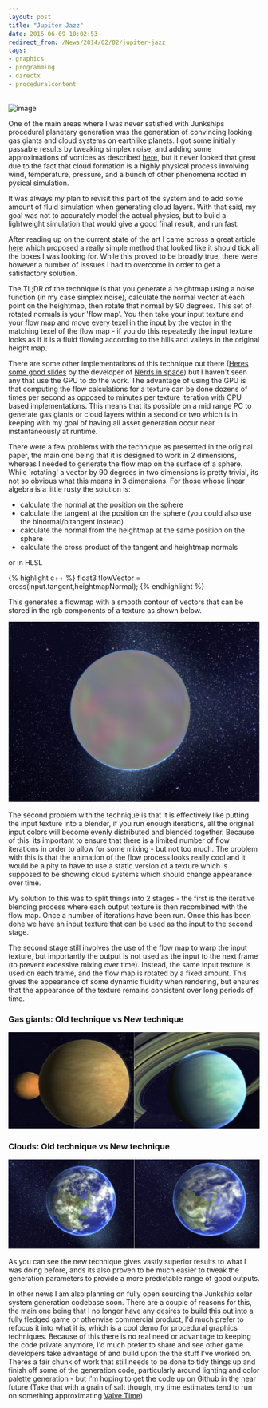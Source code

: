 ```yaml
---
layout: post
title: "Jupiter Jazz"
date: 2016-06-09 10:02:53
redirect_from: /News/2014/02/02/jupiter-jazz
tags:
- graphics
- programming
- directx
- proceduralcontent
---
```


![image](/assets/images/news/fluid-animation.gif) 

One of the main areas where I was never satisfied with Junkships procedural planetary generation was the generation of convincing looking gas giants and cloud systems on earthlike planets. I got some initially passable results by tweaking simplex noise, and adding some approximations of vortices as described [here](https://www.junkship.net/News/2012/06/25/beachballs-in-space), but it never looked that great due to the fact that cloud formation is a highly physical process involving wind, temperature, pressure, and a bunch of other phenomena rooted in pysical simulation.

It was always my plan to revisit this part of the system and to add some amount of fluid simulation when generating cloud layers. With that said, my goal was not to accurately model the actual physics, but to build a lightweight simulation that would give a good final result, and run fast.

After reading up on the current state of the art I came across a great article [here](http://www.cs.ubc.ca/~rbridson/docs/bridson-siggraph2007-curlnoise.pdf) which proposed a really simple method that looked like it should tick all the boxes I was looking for. While this proved to be broadly true, there were however a number of isssues I had to overcome in order to get a satisfactory solution.

The TL;DR of the technique is that you generate a heightmap using a noise function (in my case simplex noise), calculate the normal vector at each point on the heightmap, then rotate that normal by 90 degrees. This set of rotated normals is your 'flow map'. You then take your input texture and your flow map and move every texel in the input by the vector in the matching texel of the flow map - if you do this repeatedly the input texture looks as if it is a fluid flowing according to the hills and valleys in the original height map.

There are some other implementations of this technique out there ([Heres some good slides](https://smcameron.github.io/space-nerds-in-space/gaseous-giganticus-slides/slideshow.html#1) by the developer of [Nerds in space](http://smcameron.github.io/space-nerds-in-space/)) but I haven't seen any that use the GPU to do the work. The advantage of using the GPU is that computing the flow calculations for a texture can be done dozens of times per second as opposed to minutes per texture iteration with CPU based implementations. This means that its possible on a mid range PC to generate gas giants or cloud layers within a second or two which is in keeping with my goal of having all asset generation occur near instantaneously at runtime.

There were a few problems with the technique as presented in the original paper, the main one being that it is designed to work in 2 dimensions, whereas I needed to generate the flow map on the surface of a sphere. While 'rotating' a vector by 90 degrees in two dimensions is pretty trivial, its not so obvious what this means in 3 dimensions. For those whose linear algebra is a little rusty the solution is:

* calculate the normal at the position on the sphere
* calculate the tangent at the position on the sphere (you could also use the binormal/bitangent instead)
* calculate the normal from the heightmap at the same position on the sphere
* calculate the cross product of the tangent and heightmap normals

or in HLSL

{% highlight c++ %}
float3 flowVector = cross(input.tangent,heightmapNormal);
{% endhighlight %}

This generates a flowmap with a smooth contour of vectors that can be stored in the rgb components of a texture as shown below.

![image](/assets/images/news/flow-map.jpg) 

The second problem with the technique is that it is effectively like putting the input texture into a blender, if you run enough iterations, all the original input colors will become evenly distributed and blended together. Because of this, its important to ensure that there is a limited number of flow iterations in order to allow for some mixing - but not too much. The problem with this is that the animation of the flow process looks really cool and it would be a pity to have to use a static version of a texture which is supposed to be showing cloud systems which should change appearance over time. 

My solution to this was to split things into 2 stages - the first is the iterative blending process where each output texture is then recombined with the flow map. Once a number of iterations have been run. Once this has been done we have an input texture that can be used as the input to the second stage.

The second stage still involves the use of the flow map to warp the input texture, but importantly the output is not used as the input to the next frame (to prevent excessive mixing over time). Instead, the same input texture is used on each frame, and the flow map is rotated by a fixed amount. This gives the appearance of some dynamic fluidity when rendering, but ensures that the appearance of the texture remains consistent over long periods of time.

### Gas giants: Old technique vs New technique

![image](/assets/images/news/old-vs-new-gas-planet.jpg)

### Clouds: Old technique vs New technique

![image](/assets/images/news/old-vs-new-clouds.jpg)


As you can see the new technique gives vastly superior results to what I was doing before, ands its also proven to be much easier to tweak the generation parameters to provide a more predictable range of good outputs.

In other news I am also planning on fully open sourcing the Junkship solar system generation codebase soon. There are a couple of reasons for this, the main one being that I no longer have any desires to build this out into a fully fledged game or otherwise commercial product, I'd much prefer to refocus it into what it is, which is a cool demo for procedural graphics techniques. Because of this there is no real need or advantage to keeping the code private anymore, I'd much prefer to share and see other game developers take advantage of and build upon the the stuff I've worked on. Theres a fair chunk of work that still needs to be done to tidy things up and finish off some of the generation code, particularly around lighting and color palette generation - but I'm hoping to get the code up on Github in the near future (Take that with a grain of salt though, my time estimates tend to run on something approximating [Valve Time](https://developer.valvesoftware.com/wiki/Valve_Time))

